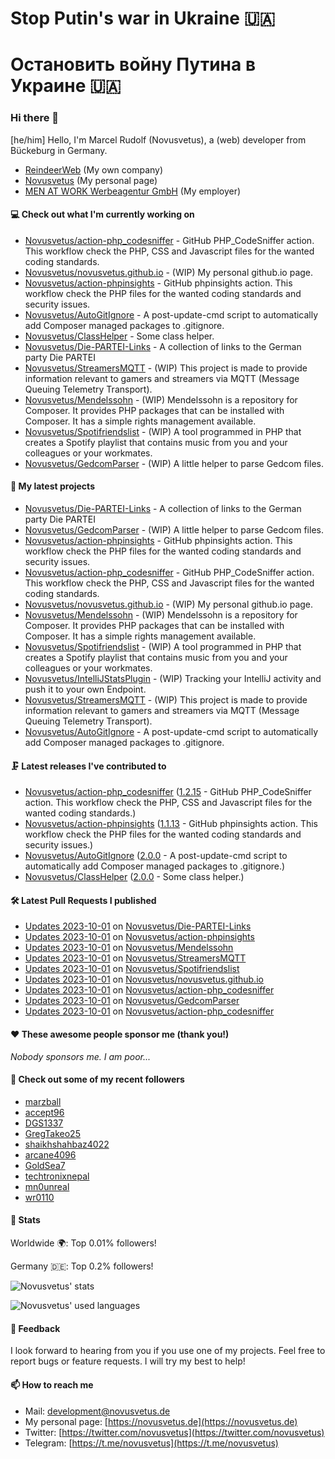 # Stop Putin's war in Ukraine 🇺🇦
# Остановить войну Путина в Украине 🇺🇦

### Hi there 👋

[he/him]
Hello, I'm Marcel Rudolf (Novusvetus), a (web) developer from Bückeburg in Germany.

* [ReindeerWeb](https://reindeer-web.de) (My own company)
* [Novusvetus](https://novusvetus.de) (My personal page)
* [MEN AT WORK Werbeagentur GmbH](https://www.men-at-work.de/) (My employer)

#### 💻 Check out what I'm currently working on

- [Novusvetus/action-php_codesniffer](https://github.com/Novusvetus/action-php_codesniffer) - GitHub PHP_CodeSniffer action. This workflow check the PHP, CSS and Javascript files for the wanted coding standards.
- [Novusvetus/novusvetus.github.io](https://github.com/Novusvetus/novusvetus.github.io) - (WIP) My personal github.io page.
- [Novusvetus/action-phpinsights](https://github.com/Novusvetus/action-phpinsights) - GitHub phpinsights action. This workflow check the PHP files for the wanted coding standards and security issues.
- [Novusvetus/AutoGitIgnore](https://github.com/Novusvetus/AutoGitIgnore) - A post-update-cmd script to automatically add Composer managed packages to .gitignore.
- [Novusvetus/ClassHelper](https://github.com/Novusvetus/ClassHelper) - Some class helper.
- [Novusvetus/Die-PARTEI-Links](https://github.com/Novusvetus/Die-PARTEI-Links) - A collection of links to the German party Die PARTEI
- [Novusvetus/StreamersMQTT](https://github.com/Novusvetus/StreamersMQTT) - (WIP) This project is made to provide information relevant to gamers and streamers via MQTT (Message Queuing Telemetry Transport).
- [Novusvetus/Mendelssohn](https://github.com/Novusvetus/Mendelssohn) - (WIP) Mendelssohn is a repository for Composer. It provides PHP packages that can be installed with Composer. It has a simple rights management available.
- [Novusvetus/Spotifriendslist](https://github.com/Novusvetus/Spotifriendslist) - (WIP) A tool programmed in PHP that creates a Spotify playlist that contains music from you and your colleagues or your workmates.
- [Novusvetus/GedcomParser](https://github.com/Novusvetus/GedcomParser) - (WIP) A little helper to parse Gedcom files.

#### 🐣 My latest projects

- [Novusvetus/Die-PARTEI-Links](https://github.com/Novusvetus/Die-PARTEI-Links) - A collection of links to the German party Die PARTEI
- [Novusvetus/GedcomParser](https://github.com/Novusvetus/GedcomParser) - (WIP) A little helper to parse Gedcom files.
- [Novusvetus/action-phpinsights](https://github.com/Novusvetus/action-phpinsights) - GitHub phpinsights action. This workflow check the PHP files for the wanted coding standards and security issues.
- [Novusvetus/action-php_codesniffer](https://github.com/Novusvetus/action-php_codesniffer) - GitHub PHP_CodeSniffer action. This workflow check the PHP, CSS and Javascript files for the wanted coding standards.
- [Novusvetus/novusvetus.github.io](https://github.com/Novusvetus/novusvetus.github.io) - (WIP) My personal github.io page.
- [Novusvetus/Mendelssohn](https://github.com/Novusvetus/Mendelssohn) - (WIP) Mendelssohn is a repository for Composer. It provides PHP packages that can be installed with Composer. It has a simple rights management available.
- [Novusvetus/Spotifriendslist](https://github.com/Novusvetus/Spotifriendslist) - (WIP) A tool programmed in PHP that creates a Spotify playlist that contains music from you and your colleagues or your workmates.
- [Novusvetus/IntelliJStatsPlugin](https://github.com/Novusvetus/IntelliJStatsPlugin) - (WIP) Tracking your IntelliJ activity and push it to your own Endpoint.
- [Novusvetus/StreamersMQTT](https://github.com/Novusvetus/StreamersMQTT) - (WIP) This project is made to provide information relevant to gamers and streamers via MQTT (Message Queuing Telemetry Transport).
- [Novusvetus/AutoGitIgnore](https://github.com/Novusvetus/AutoGitIgnore) - A post-update-cmd script to automatically add Composer managed packages to .gitignore.

#### 🗜 Latest releases I've contributed to

- [Novusvetus/action-php_codesniffer](https://github.com/Novusvetus/action-php_codesniffer) ([1.2.15](https://github.com/Novusvetus/action-php_codesniffer/releases/tag/1.2.15) - GitHub PHP_CodeSniffer action. This workflow check the PHP, CSS and Javascript files for the wanted coding standards.)
- [Novusvetus/action-phpinsights](https://github.com/Novusvetus/action-phpinsights) ([1.1.13](https://github.com/Novusvetus/action-phpinsights/releases/tag/1.1.13) - GitHub phpinsights action. This workflow check the PHP files for the wanted coding standards and security issues.)
- [Novusvetus/AutoGitIgnore](https://github.com/Novusvetus/AutoGitIgnore) ([2.0.0](https://github.com/Novusvetus/AutoGitIgnore/releases/tag/2.0.0) - A post-update-cmd script to automatically add Composer managed packages to .gitignore.)
- [Novusvetus/ClassHelper](https://github.com/Novusvetus/ClassHelper) ([2.0.0](https://github.com/Novusvetus/ClassHelper/releases/tag/2.0.0) - Some class helper.)

#### 🛠 Latest Pull Requests I published

- [Updates 2023-10-01](https://github.com/Novusvetus/Die-PARTEI-Links/pull/12) on [Novusvetus/Die-PARTEI-Links](https://github.com/Novusvetus/Die-PARTEI-Links)
- [Updates 2023-10-01](https://github.com/Novusvetus/action-phpinsights/pull/600) on [Novusvetus/action-phpinsights](https://github.com/Novusvetus/action-phpinsights)
- [Updates 2023-10-01](https://github.com/Novusvetus/Mendelssohn/pull/31) on [Novusvetus/Mendelssohn](https://github.com/Novusvetus/Mendelssohn)
- [Updates 2023-10-01](https://github.com/Novusvetus/StreamersMQTT/pull/12) on [Novusvetus/StreamersMQTT](https://github.com/Novusvetus/StreamersMQTT)
- [Updates 2023-10-01](https://github.com/Novusvetus/Spotifriendslist/pull/11) on [Novusvetus/Spotifriendslist](https://github.com/Novusvetus/Spotifriendslist)
- [Updates 2023-10-01](https://github.com/Novusvetus/novusvetus.github.io/pull/11) on [Novusvetus/novusvetus.github.io](https://github.com/Novusvetus/novusvetus.github.io)
- [Updates 2023-10-01](https://github.com/Novusvetus/action-php_codesniffer/pull/675) on [Novusvetus/action-php_codesniffer](https://github.com/Novusvetus/action-php_codesniffer)
- [Updates 2023-10-01](https://github.com/Novusvetus/GedcomParser/pull/50) on [Novusvetus/GedcomParser](https://github.com/Novusvetus/GedcomParser)
- [Updates 2023-10-01](https://github.com/Novusvetus/action-php_codesniffer/pull/674) on [Novusvetus/action-php_codesniffer](https://github.com/Novusvetus/action-php_codesniffer)

#### ❤️ These awesome people sponsor me (thank you!)

_Nobody sponsors me. I am poor..._

#### 👯 Check out some of my recent followers

- [marzball](https://github.com/marzball)
- [accept96](https://github.com/accept96)
- [DGS1337](https://github.com/DGS1337)
- [GregTakeo25](https://github.com/GregTakeo25)
- [shaikhshahbaz4022](https://github.com/shaikhshahbaz4022)
- [arcane4096](https://github.com/arcane4096)
- [GoldSea7](https://github.com/GoldSea7)
- [techtronixnepal](https://github.com/techtronixnepal)
- [mn0unreal](https://github.com/mn0unreal)
- [wr0110](https://github.com/wr0110)

#### 🎢 Stats


Worldwide 🌍: Top 0.01% followers!

Germany 🇩🇪: Top 0.2% followers!


![Novusvetus' stats](https://github-readme-stats.vercel.app/api?username=novusvetus&show_icons=true&count_private=true)

![Novusvetus' used languages](https://github-readme-stats.vercel.app/api/top-langs?username=novusvetus&layout=compact)

#### 💬 Feedback
I look forward to hearing from you if you use one of my projects. Feel free to report bugs or feature requests.
I will try my best to help!

#### 📫 How to reach me

- Mail: [development@novusvetus.de](mailto:development@novusvetus.de)
- My personal page: [https://novusvetus.de](https://novusvetus.de)
- Twitter: [https://twitter.com/novusvetus](https://twitter.com/novusvetus)
- Telegram: [https://t.me/novusvetus](https://t.me/novusvetus)
